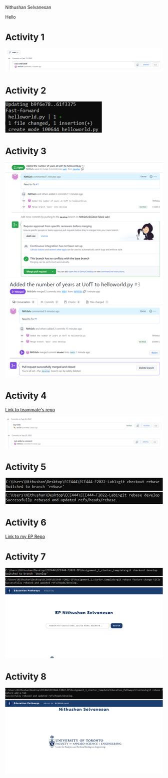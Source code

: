 Nithushan Selvanesan

Hello

# Activity 1
![Screenshot of commit in Activity1.png](https://github.com/NithSelv/ECE444-F2022-Lab1/blob/main/Activity1.png "Activity1.png")

# Activity 2
![Screenshot of merge in Activity2.png](https://github.com/NithSelv/ECE444-F2022-Lab1/blob/main/Activity2.png "Activity2.png")

# Activity 3
![Screenshot of merge in Activity3_1.png](https://github.com/NithSelv/ECE444-F2022-Lab1/blob/main/Activity3_1.png "Activity3_1.png")
![Screenshot of merge in Activity3_2.png](https://github.com/NithSelv/ECE444-F2022-Lab1/blob/main/Activity3_2.png "Activity3_2.png")

# Activity 4

[Link to teammate's repo](https://github.com/Jan729/ECE444-F2022-Lab1)

![Screenshot of teammate's commit into my repo in Activity4_1.png](https://github.com/NithSelv/ECE444-F2022-Lab1/blob/main/Activity4_1.png "Activity3_1.png")
![Screenshot of my commit into my teammate's repo in Activity4_2.png](https://github.com/NithSelv/ECE444-F2022-Lab1/blob/main/Activity4_2.png "Activity3_2.png")

# Activity 5

![Screenshot of switching to the rebase branch in Activity5_1.png](https://github.com/NithSelv/ECE444-F2022-Lab1/blob/main/Activity5_1.png "Activity5_1.png")
![Screenshot of running the rebase command with develop in the rebase branch in Activity5_2.png](https://github.com/NithSelv/ECE444-F2022-Lab1/blob/main/Activity5_2.png "Activity5_2.png")

# Activity 6

[Link to my EP Repo](https://github.com/ECE444-2022Fall/Assignment_1_starter_template)

# Activity 7

![Screenshot of switching to the develop branch in Activity7_1.png](https://github.com/NithSelv/ECE444-F2022-Lab1/blob/main/Activity7_1.png "Activity7_1.png")
![Screenshot of running the rebase command with feature-change-title in the develop branch in Activity7_2.png](https://github.com/NithSelv/ECE444-F2022-Lab1/blob/main/Activity7_2.png "Activity7_2.png")
![Screenshot of the updated main page of EP in Activity7_3.png](https://github.com/NithSelv/ECE444-F2022-Lab1/blob/main/Activity7_3.png "Activity7_3.png")

# Activity 8

![Screenshot of running the rebase command with feature-add-a-tab in the develop branch in Activity8_1.png](https://github.com/NithSelv/ECE444-F2022-Lab1/blob/main/Activity8_1.png "Activity8_1.png")
![Screenshot of the new tab page of EP in Activity8_2.png](https://github.com/NithSelv/ECE444-F2022-Lab1/blob/main/Activity8_2.png "Activity8_2.png")



